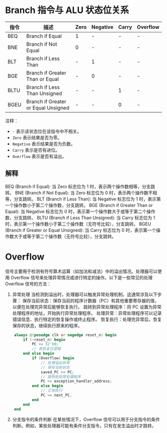 # Branch 指令与 ALU 状态位关系

| 指令  | 描述                             | Zero | Negative | Carry | Overflow |
|-------|----------------------------------|------|----------|-------|----------|
| BEQ   | Branch if Equal                  | 1    | -        | -     | -        |
| BNE   | Branch if Not Equal              | 0    | -        | -     | -        |
| BLT   | Branch if Less Than              | -    | 1        | -     | -        |
| BGE   | Branch if Greater Than or Equal  | -    | 0        | -     | -        |
| BLTU  | Branch if Less Than Unsigned     | -    | -        | 1     | -        |
| BGEU  | Branch if Greater or Equal Unsigned | - | -        | 0     | -        |

注释：
- `-` 表示该状态位在该指令中不相关。
- `Zero` 表示结果是否为零。
- `Negative` 表示结果是否为负数。
- `Carry` 表示是否有进位。
- `Overflow` 表示是否有溢出。

## 解释
BEQ (Branch if Equal): 当 Zero 标志位为 1 时，表示两个操作数相等，分支跳转。
BNE (Branch if Not Equal): 当 Zero 标志位为 0 时，表示两个操作数不相等，分支跳转。
BLT (Branch if Less Than): 当 Negative 标志位为 1 时，表示第一个操作数小于第二个操作数，分支跳转。
BGE (Branch if Greater Than or Equal): 当 Negative 标志位为 0 时，表示第一个操作数大于或等于第二个操作数，分支跳转。
BLTU (Branch if Less Than Unsigned): 当 Carry 标志位为 1 时，表示第一个操作数小于第二个操作数（无符号比较），分支跳转。
BGEU (Branch if Greater or Equal Unsigned): 当 Carry 标志位为 0 时，表示第一个操作数大于或等于第二个操作数（无符号比较），分支跳转。

# Overflow 
信号主要用于检测有符号算术运算（如加法和减法）中的溢出情况。处理器可以使用 Overflow 信号来处理异常情况或进行特定的操作。以下是一些常见的处理 Overflow 信号的方法：

1. 异常处理
当检测到溢出时，处理器可以触发异常处理机制。这通常涉及以下步骤：
保存当前状态：保存当前的程序计数器（PC）和其他重要寄存器的值，以便在处理完异常后能够恢复执行。
跳转到异常处理程序：将 PC 设置为异常处理程序的地址，开始执行异常处理程序。
处理异常：异常处理程序可以记录错误信息、执行特定的恢复操作或终止程序。
恢复执行：处理完异常后，恢复保存的状态，继续执行原来的程序。
```v
    always @(posedge clk or negedge reset_n) begin
        if (~reset_n) begin
            PC <= 32'b0;
            // 其他复位逻辑
        end else begin
            if (Overflow) begin
                // 处理溢出异常
                // 保存当前状态
                saved_PC <= PC;
                // 跳转到异常处理程序
                PC <= exception_handler_address;
            end else begin
                // 正常执行
                PC <= next_PC;
            end
        end
    end
```

2. 分支指令的条件判断
在某些情况下，Overflow 信号可以用于分支指令的条件判断。例如，某些处理器可能有条件分支指令，只有在发生溢出时才跳转。

